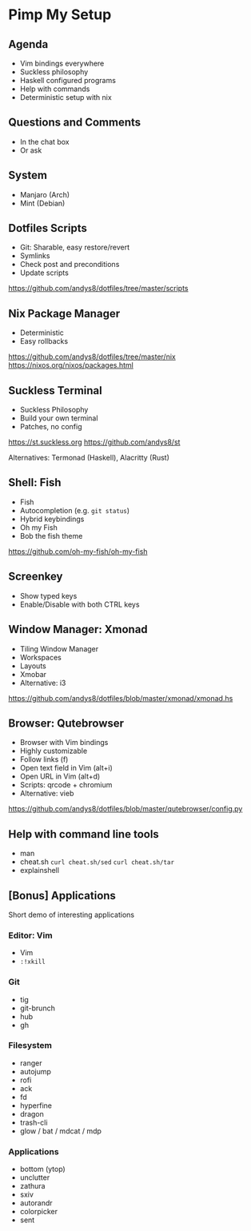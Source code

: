 # Pimp My Setup

## Agenda

- Vim bindings everywhere
- Suckless philosophy
- Haskell configured programs
- Help with commands
- Deterministic setup with nix

## Questions and Comments

- In the chat box
- Or ask

## System

- Manjaro (Arch)
- Mint (Debian)

## Dotfiles Scripts

- Git: Sharable, easy restore/revert
- Symlinks
- Check post and preconditions
- Update scripts

<https://github.com/andys8/dotfiles/tree/master/scripts>

## Nix Package Manager

- Deterministic
- Easy rollbacks

<https://github.com/andys8/dotfiles/tree/master/nix>
<https://nixos.org/nixos/packages.html>

## Suckless Terminal

- Suckless Philosophy
- Build your own terminal
- Patches, no config

<https://st.suckless.org>
<https://github.com/andys8/st>

Alternatives: Termonad (Haskell), Alacritty (Rust)

## Shell: Fish

- Fish
- Autocompletion (e.g. `git status`)
- Hybrid keybindings
- Oh my Fish
- Bob the fish theme

<https://github.com/oh-my-fish/oh-my-fish>

## Screenkey

- Show typed keys
- Enable/Disable with both CTRL keys

## Window Manager: Xmonad

- Tiling Window Manager
- Workspaces
- Layouts
- Xmobar
- Alternative: i3

<https://github.com/andys8/dotfiles/blob/master/xmonad/xmonad.hs>

## Browser: Qutebrowser

- Browser with Vim bindings
- Highly customizable
- Follow links (f)
- Open text field in Vim (alt+i)
- Open URL in Vim (alt+d)
- Scripts: qrcode + chromium
- Alternative: vieb

<https://github.com/andys8/dotfiles/blob/master/qutebrowser/config.py>

## Help with command line tools

- man
- cheat.sh `curl cheat.sh/sed` `curl cheat.sh/tar`
- explainshell

## [Bonus] Applications

Short demo of interesting applications

### Editor: Vim

- Vim
- `:!xkill`

### Git

- tig
- git-brunch
- hub
- gh

### Filesystem

- ranger
- autojump
- rofi
- ack
- fd
- hyperfine
- dragon
- trash-cli
- glow / bat / mdcat / mdp

### Applications

- bottom (ytop)
- unclutter
- zathura
- sxiv
- autorandr
- colorpicker
- sent
